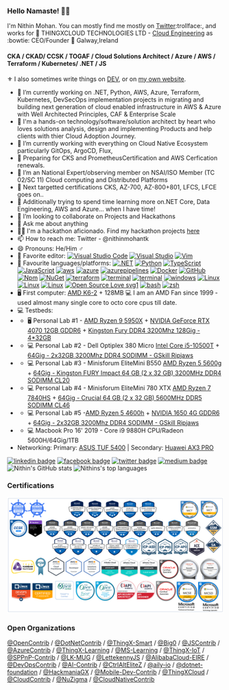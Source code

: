 ### Hello Namaste! 👋🏻 

I'm Nithin Mohan. You can mostly find me mostly on [Twitter](https://twitter.com/nithinmohantk):trollface:, and  works for :briefcase: THINGXCLOUD TECHNOLOGIES LTD  - [Cloud Engineering](https://www.thingx.cloud) as :bowtie: CEO/Founder  :pushpin: Galway,Ireland   

#### CKA / CKAD/ CCSK / TOGAF / Cloud Solutions Architect / Azure / AWS / Terraform / Kubernetes/ .NET / JS

:fleur_de_lis: I also sometimes write things on [DEV](https://dev.to/nithinmohantk), or on [my own website](https://www.nithinz.dev). 

- 🔭 I’m currently working on .NET, Python, AWS, Azure, Terraform, Kubernetes, DevSecOps implementation projects in migrating and building next generation of cloud enabled infrastructure in AWS & Azure with Well Architected Principles, CAF & Enterprise Scale
- 🌱 I'm a hands-on technology/software/solution architect by heart who loves solutions analysis, design and implementing Products and help clients with thier Cloud Adoption Journey. 
- 🌱 I’m currently working with everything on Cloud Native Ecosystem particularly GitOps, ArgoCD, Flux,
- 🌱 Preparing for CKS and PrometheusCertification and AWS Cerfication renewals.
- 🌱 I’m an National Expert/observing member on  NSAI/ISO Member (TC 02/SC 11) Cloud computing and Distributed Platforms
- 🌱 Next targetted certifications CKS, AZ-700, AZ-800+801, LFCS, LFCE goes on..
- 🌱 Additionally trying to spend time learning more on.NET Core, Data Engineering, AWS and Azure... when I have time!
- 👯 I’m looking to collaborate on Projects and Hackathons
- 💬 Ask me about anything
- 👩‍💻 I'm a hackathon aficionado. Find my hackathon projects [here](https://github.com/nithinmohantk)
- 📫 How to reach me: Twitter - @nithinmohantk  
- 😄 Pronouns: He/Him :male_sign:
- 📝 Favorite editor: [![Visual Studio Code](https://img.shields.io/badge/--007ACC?logo=visual%20studio%20code&logoColor=ffffff)](https://code.visualstudio.com/) [![Visual Studio](https://badgen.net/badge/icon/visualstudio?icon=visualstudio&label)](https://visualstudio.microsoft.com) [![Vim](https://img.shields.io/badge/--019733?logo=vim)](https://www.vim.org/) 
- 📝 Favourite languages/platforms: [![.NET](https://img.shields.io/badge/--512BD4?logo=.net&logoColor=ffffff)](https://dotnet.microsoft.com/) [![Python](https://img.shields.io/badge/--3178C6?logo=python&logoColor=ffffff)](https://www.python.org/)  [![TypeScript](https://img.shields.io/badge/--3178C6?logo=typescript&logoColor=ffffff)](https://www.typescriptlang.org/) [![JavaScript](https://img.shields.io/badge/--F7DF1E?logo=javascript&logoColor=000)](https://www.javascript.com/)  [![aws](https://badgen.net/badge/icon/aws?icon=aws&label)](https://aws.amazon.com) [![azure](https://badgen.net/badge/icon/azure?icon=azure&label)](https://azure.microsoft.com) [![azurepipelines](https://badgen.net/badge/icon/azurepipelines?icon=azurepipelines&label)](https://azure.microsoft.com) [![Docker](https://badgen.net/badge/icon/docker?icon=docker&label)](https://https://docker.com/) [![GitHub](https://badgen.net/badge/icon/github?icon=github&label)](https://github.com) [![Npm](https://badgen.net/badge/icon/npm?icon=npm&label)](https://https://npmjs.com/) [![NuGet](https://badgen.net/badge/icon/nuget?icon=nuget&label)](https://https://nuget.org/) [![terraform](https://badgen.net/badge/icon/terraform?icon=terraform&label)](https://https://www.terraform.com/) [![terminal](https://badgen.net/badge/icon/terminal?icon=terminal&label=windows)](https://www.terminal.com/) [![terminal](https://badgen.net/badge/icon/terminal?icon=core&label=powershell)](https://github.com/powershell/powershell/) [![windows](https://badgen.net/badge/icon/windows?icon=windows&label)](https://microsoft.com/windows/) [![Linux](https://badgen.net/badge/icon/linux?icon=linux&label=ubuntu)](https:/www.ubuntu.org/) [![Linux](https://badgen.net/badge/icon/linux?icon=linux&label=debian)](https:/www.debian.org/)  [![Linux](https://badgen.net/badge/icon/linux?icon=linux&label=centos)](https:/www.centos.org)  [![Open Source Love svg1](https://badges.frapsoft.com/os/v1/open-source.svg?v=103)](https://github.com/ellerbrock/open-source-badges/)  [![bash](https://badgen.net/badge/icon/bash?icon=bash&label=linux)](https://en.wikipedia.org/wiki/Bash_(Unix_shell)) [![zsh](https://badgen.net/badge/icon/zsh?icon=zsh&label=linux)](https://en.wikipedia.org/wiki/Zsh_(Unix_shell))
- 🖥️ First computer: [AMD K6-2](https://en.wikipedia.org/wiki/AMD_K6-2) + 128MB  💻 I am an AMD Fan since 1999 - used almost many single core to octo core cpus till date. 
- 💻 Testbeds: 
- - 🖥️ Personal Lab #1 - [AMD Ryzen 9 5950X](https://www.amd.com/en/products/cpu/amd-ryzen-9-5950x) + [NVIDIA GeForce RTX 4070 12GB GDDR6](https://www.techpowerup.com/vgabios/217058/xfx-rx5700-8192-191118) + [Kingston Fury DDR4 3200Mhz 128Gig - 4*32GB](https://www.techpowerup.com/review/crucial-ballistix-gaming-memory-ddr4-3200-mhz-cl16/)
- - 💻 Personal Lab #2 - Dell Optiplex 380 Micro [Intel Core i5-10500T](https://ark.intel.com/content/www/us/en/ark/products/199275/intel-core-i510500t-processor-12m-cache-up-to-3-80-ghz.html) + [64Gig - 2x32GB 3200Mhz DDR4 SODIMM - GSkill Ripjaws](https://www.memoryc.com/32156-64gb-g-skill-3200mhz-ddr4-so-dimm-laptop-memory-upgrade-kit-cl22-1-20v-pc4-25600-ripjaws-2x-32gb.html)
- - 💻 Personal Lab #3 - Minisforum EliteMini B550 [AMD Ryzen 5 5600g](https://www.amd.com/en/products/apu/amd-ryzen-5-5600g) + [64Gig - Kingston FURY Impact 64 GB (2 x 32 GB) 3200MHz DDR4 SODIMM CL20](https://www.kingston.com/en/memory/gaming/kingston-fury-impact-ddr4-memory)
- - 💻 Personal Lab #4 - Minisforum EliteMini 780 XTX [AMD Ryzen 7 7840HS](https://www.amd.com/en/products/apu/amd-ryzen-5-5600g) + [64Gig - Crucial 64 GB (2 x 32 GB) 5600MHz DDR5 SODIMM CL46](https://uk.crucial.com/memory/ddr5/ct2k32g56c46s5)
- - 💻 Personal Lab #5 -[AMD Ryzen 5 4600h](https://www.amd.com/en/products/apu/amd-ryzen-5-4600h) + [NVIDIA 1650 4G GDDR6](https://www.techpowerup.com/gpu-specs/geforce-gtx-1650-ti-mobile.c3517) + [64Gig - 2x32GB 3200Mhz DDR4 SODIMM - GSkill Ripjaws](https://www.memoryc.com/32156-64gb-g-skill-3200mhz-ddr4-so-dimm-laptop-memory-upgrade-kit-cl22-1-20v-pc4-25600-ripjaws-2x-32gb.html)
- - 💻 Macbook Pro 16' 2019 - Core i9 9880H CPU/Radeon 5600H/64Gig/1TB
- Networking: Primary: [ASUS TUF 5400](https://www.asus.com/Networking-IoT-Servers/WiFi-Routers/ASUS-Gaming-Routers/TUF-Gaming-AX5400/)  | Secondary: [Huawei AX3 PRO](https://consumer.huawei.com/en/routers/ax3-quad-core/)

[![linkedin badge](https://img.shields.io/badge/nithinmohantk-(azurelad)-blue?style=flat&logo=linkedin)](https://www.linkedin.com/in/nithinmohantk/)
[![facebook badge](https://img.shields.io/badge/nithinmohantk-(azurelad)-blue?style=flat&logo=facebook)](https://facebook.com/nithinmohantk)
[![twitter badge](https://img.shields.io/badge/nithinmohantk-(azurelad)-blue?style=flat&logo=twitter)](https://twitter.com/nithinmohantk)
[![medium badge](https://img.shields.io/badge/nithinmohantk-(azurelad)-blue?style=flat&logo=web)](https://www.nithinz.dev)
![Nithin's GitHub stats](https://github-readme-stats.vercel.app/api?username=nithinmohantk&show_icons=true&theme=onedark)
![Nithins's top languages](https://github-readme-stats.vercel.app/api/top-langs/?username=nithinmohantk&theme=onedark)

### Certifications
![Cert Logos](https://raw.githubusercontent.com/nithinmohantk/nithinmohantk/main/certwall3.png?12335)
### Open Organizations 
[@OpenContrib](https://github.com/OpenContrib) / [@DotNetContrib](https://github.com/DotNetContrib) / [@ThingX-Smart](https://github.com/ThingX-Smart) / [@Big0](https://github.com/Bio0)  / [@JSContrib](https://github.com/JSContrib)  / [@AzureContrib](https://github.com/AzureContrib)  / [@ThingX-Learning](https://github.com/ThingX-Learning)  / [@MS-Learning](https://github.com/MS-Learning)  / [@ThingX-IoT](https://github.com/ThingX-IoT)  / [@SPPnP-Contrib](https://github.com/SPPnP-Contrib)  / [@LK-MUG](https://github.com/LK-MUG)  / [@LettekennyJS](https://github.com/LettekennyJS)  / [@AlibabaCloud-EIRE](https://github.com/AlibabaCloud-EIRE)   / [@DevOpsContrib](https://github.com/DevOpsContrib)  / [@AI-Contrib](https://github.com/AI-Contrib)  / [@CtrlAltEliteZ](https://github.com/CtrlAltEliteZ)  / [@aily-io](https://github.com/aily-io)  /  [@dotnet-foundation](https://github.com/dotnet-foundation)  / [@HackmaniaGX](https://github.com/HackmaniaGX)  /  [@Mobile-Dev-Contrib](https://github.com/Mobile-Dev-Contrib)  /  [@ThingXCloud](https://github.com/ThingXCloud)  / [@CloudContrib](https://github.com/CloudContrib)  / [@NuZigma](https://github.com/NuZigma)  / [@CloudNativeContrib](https://github.com/CloudNativeContrib)
